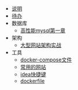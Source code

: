 * [说明](/)
* [待办](工具/待办)
* 数据库
  - [高性能mysql第一章](数据库/高性能mysql第一章)
* 架构
  * [大型网站架构实战](架构相关/大型网站架构实战)
* 工具
  * [docker-compose文件](工具/常用的docker-compose文件)
  * [常用的网站](工具/常用的网站)
  * [idea快捷键](工具/idea快捷键)
  * [dockerfile](工具/dockerfile)
